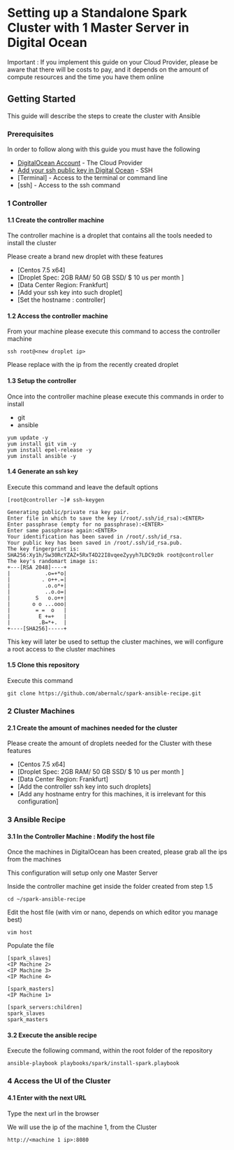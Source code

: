 # Setting up a Standalone Spark Cluster with 1 Master Server in Digital Ocean

Important : If you implement this guide on your Cloud Provider, please be aware that there will be costs to pay, and it depends on the amount of compute resources and the time you have them online 

## Getting Started

This guide will describe the steps to create the cluster with Ansible

### Prerequisites

In order to follow along with this guide you must have the following 

* [DigitalOcean Account](https://www.digitalocean.com/) - The Cloud Provider
* [Add your ssh public key in Digital Ocean](https://www.digitalocean.com/docs/droplets/how-to/add-ssh-keys/) - SSH
* [Terminal] - Access to the terminal or command line
* [ssh] - Access to the ssh command


### 1 Controller

#### 1.1 Create the controller machine

The controller machine is a droplet that contains all the tools needed to install the cluster

Please create a brand new droplet with these features

* [Centos 7.5 x64]
* [Droplet Spec: 2GB RAM/ 50 GB SSD/ $ 10 us per month ]
* [Data Center Region: Frankfurt]
* [Add your ssh key into such droplet]
* [Set the hostname :  controller]

#### 1.2  Access the controller machine

From your machine please execute this command to access the controller machine

```
ssh root@<new droplet ip>
```

Please replace <new droplet ip> with the ip from the recently created droplet

#### 1.3  Setup the controller

Once into the controller machine please execute this commands in order to install

* git
* ansible

```
yum update -y
yum install git vim -y
yum install epel-release -y
yum install ansible -y
```

#### 1.4  Generate an ssh key

Execute this command and leave the default options

```
[root@controller ~]# ssh-keygen

Generating public/private rsa key pair.
Enter file in which to save the key (/root/.ssh/id_rsa):<ENTER>
Enter passphrase (empty for no passphrase):<ENTER>
Enter same passphrase again:<ENTER>
Your identification has been saved in /root/.ssh/id_rsa.
Your public key has been saved in /root/.ssh/id_rsa.pub.
The key fingerprint is:
SHA256:Xy1h/Sw30RcYZAZ+5RxT4D22I8vqeeZyyyh7LDC9zDk root@controller
The key's randomart image is:
+---[RSA 2048]----+
|           .o=+*o|
|          . o++.=|
|           .o.o*+|
|           ..o.o=|
|        S   o.o++|
|       o o ...ooo|
|        = =  o   |
|         E +=+   |
|         .B=*+.  |
+----[SHA256]-----+
```
This key will later be used to settup the cluster machines, we will configure a root access to the cluster machines

#### 1.5  Clone this repository

Execute this command

```
git clone https://github.com/abernalc/spark-ansible-recipe.git
```

### 2 Cluster Machines

#### 2.1 Create the amount of machines needed for the cluster 

Please create the amount of droplets needed for the Cluster with these features

* [Centos 7.5 x64]
* [Droplet Spec: 2GB RAM/ 50 GB SSD/ $ 10 us per month ]
* [Data Center Region: Frankfurt]
* [Add the controller ssh key into such droplets]
* [Add any hostname entry for this machines, it is irrelevant for this configuration]

### 3 Ansible Recipe

#### 3.1 In the Controller Machine : Modify the host file

Once the machines in DigitalOcean has been created, please grab all the ips from the machines

This configuration will setup only one Master Server 

Inside the controller machine get inside the folder created from step 1.5 

```
cd ~/spark-ansible-recipe
```

Edit the host file (with vim or nano, depends on which editor you manage best)

```
vim host
```

Populate the file

```
[spark_slaves]
<IP Machine 2>
<IP Machine 3>
<IP Machine 4>

[spark_masters]
<IP Machine 1>

[spark_servers:children]
spark_slaves
spark_masters
```

#### 3.2 Execute the ansible recipe

Execute the following command, within the root folder of the repository


```
ansible-playbook playbooks/spark/install-spark.playbook
```

### 4 Access the UI of the Cluster

#### 4.1 Enter with the next URL

Type the next url in the browser

We will use the ip of the machine 1, from the Cluster

```
http://<machine 1 ip>:8080
```
